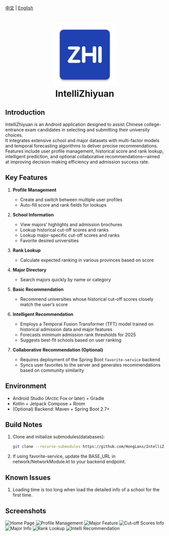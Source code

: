 <!-- 文件：README_en.md -->
[中文](README.md) | [English](README_en.md)

<h1 align="center">
  <img src="app\src\main\res\mipmap-xxxhdpi\ic_launcher.webp" width="200" alt="IntelliZhiyuan">
  <br>IntelliZhiyuan<br>
</h1>

## Introduction
IntelliZhiyuan is an Android application designed to assist Chinese college-entrance exam candidates in selecting and submitting their university choices.  
It integrates extensive school and major datasets with multi-factor models and temporal forecasting algorithms to deliver precise recommendations.  
Features include user profile management, historical score and rank lookup, intelligent prediction, and optional collaborative recommendations—aimed at improving decision-making efficiency and admission success rate.

## Key Features
1. **Profile Management**  
   - Create and switch between multiple user profiles  
   - Auto-fill score and rank fields for lookups

2. **School Information**  
   - View majors’ highlights and admission brochures  
   - Lookup historical cut-off scores and ranks  
   - Lookup major-specific cut-off scores and ranks  
   - Favorite desired universities

3. **Rank Lookup**  
   - Calculate expected ranking in various provinces based on score

4. **Major Directory**  
   - Search majors quickly by name or category

5. **Basic Recommendation**  
   - Recommend universities whose historical cut-off scores closely match the user’s score

6. **Intelligent Recommendation**  
   - Employs a Temporal Fusion Transformer (TFT) model trained on historical admission data and major features  
   - Forecasts minimum admission rank thresholds for 2025  
   - Suggests best-fit schools based on user ranking

7. **Collaborative Recommendation (Optional)**  
   - Requires deployment of the Spring Boot `favorite-service` backend  
   - Syncs user favorites to the server and generates recommendations based on community similarity

## Environment
- Android Studio (Arctic Fox or later) + Gradle  
- Kotlin + Jetpack Compose + Room  
- (Optional) Backend: Maven + Spring Boot 2.7+

## Build Notes
1. Clone and initialize submodules(databases):  
   ```bash
   git clone --recurse-submodules https://github.com/HongLanx/IntelliZhiyuan.git
2. If using favorite-service, update the BASE_URL in network/NetworkModule.kt to your backend endpoint.

## Known Issues
1. Loading time is too long when load the detailed info of a school for the first time.

## Screenshots
![Home Page](Screenshots/Home_EN.jpg)
![Profile Management](Screenshots/PersonalInfo_EN.jpg)
![Major Feature](Screenshots/MajorFeature_EN.jpg)
![Cut-off Scores Info](Screenshots/HistoryScore_EN.jpg)
![Major Info](Screenshots/MajorInfo_EN.jpg)
![Rank Lookup](Screenshots/RankQuery_EN.jpg)
![Intelli Recommendation](Screenshots/IntelliApply_EN.jpg)